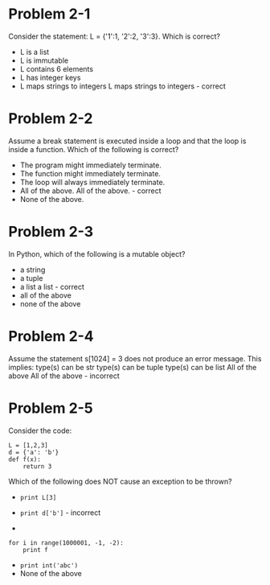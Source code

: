 # Problem 2-1

Consider the statement: L = {'1':1, '2':2, '3':3}. Which is correct?

* L is a list
* L is immutable
* L contains 6 elements
* L has integer keys
* L maps strings to integers L maps strings to integers - correct

# Problem 2-2

Assume a break statement is executed inside a loop and that the loop is inside a function. Which of the following is correct?

* The program might immediately terminate.
* The function might immediately terminate.
* The loop will always immediately terminate.
* All of the above. All of the above. - correct
* None of the above.

# Problem 2-3

In Python, which of the following is a mutable object?

* a string
* a tuple
* a list a list - correct
* all of the above
* none of the above

# Problem 2-4

Assume the statement s[1024] = 3 does not produce an error message. This implies:
type(s) can be str
type(s) can be tuple
type(s) can be list
All of the above All of the above - incorrect

# Problem 2-5

Consider the code:

```
L = [1,2,3]
d = {'a': 'b'}
def f(x):
    return 3
```

Which of the following does NOT cause an exception to be thrown?

* `print L[3]`
* `print d['b']` - incorrect

* 
```
for i in range(1000001, -1, -2):
    print f
```

* `print int('abc')`
* None of the above